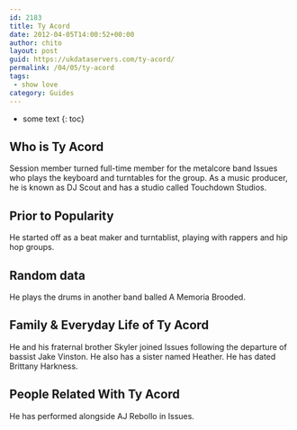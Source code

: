 ```yaml
---
id: 2183
title: Ty Acord
date: 2012-04-05T14:00:52+00:00
author: chito
layout: post
guid: https://ukdataservers.com/ty-acord/
permalink: /04/05/ty-acord
tags:
 - show love
category: Guides
---
```


* some text
{: toc}
          
          
## Who is  Ty Acord
                  
                  
                  
Session member turned full-time member for the metalcore band Issues who plays the keyboard and turntables for the group. As a music producer, he is known as DJ Scout and has a studio called Touchdown Studios.
                  
                
                
                
## Prior to Popularity 
                  
                  
                  
He started off as a beat maker and turntablist, playing with rappers and hip hop groups.
                  
                
                
                
## Random data 
                  
                  
                  
He plays the drums in another band balled A Memoria Brooded.
                  
                
                
                
## Family & Everyday Life of Ty Acord
                  
                  
                  
He and his fraternal brother Skyler joined Issues following the departure of bassist Jake Vinston. He also has a sister named Heather. He has dated Brittany Harkness.
                  
                
                
                
## People Related With  Ty Acord
                  
                  
                  
He has performed alongside AJ Rebollo in Issues.
                  
                
              
            
          
          
          
    
    
  
